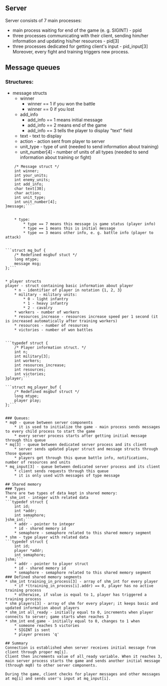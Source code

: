 ## Server
Server consists of 7 main processes:
* main process waiting for end of the game (e. g. SIGINT) - ppid
* three processes communicating with their client, sending him/her information and updating his/her resources - pid[3]
* three processes dedicated for getting client's input - pid_input[3]
Moreover, every fight and training triggers new process. 

## Message queues
### Structures:
* message structs 
    * winner
        * winner == 1 if you won the battle
        * winner == 0 if you lost
    * add_info
        * add_info == 1 means initial message
        * add_info == 2 means end of the game
        * add_info == 3 tells the player to display "text" field
    * text - text to display
    * action - action sent from player to server
    * unit_type - type of unit (needed to send information about training)
    * unit_number[4] - number of units of all types (needed to send information about training or fight)

```typedef struct {
    /* Message struct */
    int winner; 
    int your_units; 
    int enemy_units; 
    int add_info; 
    char text[30];
    char action;
    int unit_type;
    int unit_number[4];
}message;```
  

    * type:
        * type == 7 means this message is game status (player info)
        * type == 1 means this is initial message
        * type == 3 means other info, e. g. battle info (player to attack)


```struct mq_buf {
    /* Redefined msgbuf stuct */
    long mtype; 
    message msg;
};```

  
* player structs 
player - struct containing basic information about player
    * n - identifier of player in notation {1, 2, 3}
    * military - military units:
        * 0 - light infantry
        * 1 - heavy infantry
        * 2 - cavalry
    * workers - number of workers
    * resources_increase - resources increase speed per 1 second (it is increased automatically after training workers)
    * resources - number of resources
    * victories - number of won battles
  

```typedef struct {
    /* Player information struct. */
    int n;
    int military[3];
    int workers;
    int resources_increase; 
    int resources;
    int victories;
}player;```

```struct mq_player_buf {
    /* Redefined msgbuf struct */
    long mtype;
    player play;
};```
  

### Queues:
* mq0 - queue between server components
    * it is used to initialize the game - main process sends messages to every child process to start the game
    * every server process starts after getting initial message through this queue
* mq[3] - queue between dedicated server process and its client 
    * server sends updated player struct and message structs through those queues
    * players get through this queue battle info, notifications, number of resources and units
* mq_input[3] - queue between dedicated server process and its client
    * client sends requests through this queue
    * it is only used with messages of type message

## Shared memory
### Types
There are two types of data kept in shared memory:
* shm_int - integer with related data
```typedef struct {
    int id;
    int *addr;
    int semaphore;
}shm_int;```
    * addr - pointer to integer
    * id - shared memory id
    * semaphore - semaphore related to this shared memory segment
* shm - type player with related data
```typedef struct {
    int id;
    player *addr;
    int semaphore;
}shm;```
    * addr - pointer to player struct
    * id - shared memory id
    * semaphore - semaphore related to this shared memory segment
### Defined shared memory segments
* shm_int training_in_process[3] - array of shm_int for every player
    * if *(training_in_process[i].addr) == 0, player has no active training process
    * otherwise, if value is equal to 1, player has triggered a training process
* shm players[3] - array of shm for every player; it keeps basic and updated information about players
* shm_int all_ready - initially equal to 0, increments when player connects to server; game starts when reaches 3
* shm_int end_game - initially equal to 0, changes to 1 when 
    * someone reaches 5 victories
    * SIGINT is sent
    * player presses 'q'

## Summary
Connection is established when server receives initial message from client through proper mq[i]. 
Client then increments value of all_ready variable. When it reaches 3, main server process starts the game and sends another initial message (through mq0) to other server components.

During the game, client checks for player messages and other messages at mq[i] and sends user's input at mq_input[i]. 
